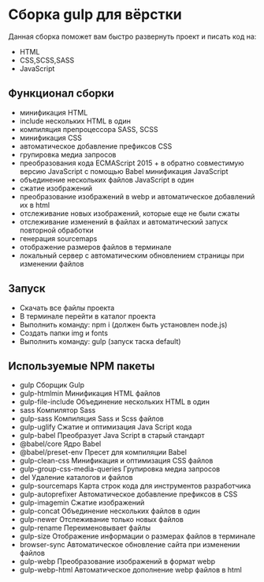 # Сборка gulp для вёрстки

Данная сборка поможет вам быстро развернуть проект и писать код на:

- HTML
- CSS,SCSS,SASS
- JavaScript

## Функционал сборки

- минификация HTML
- include нескольких HTML в один
- компиляция препроцессора SASS, SCSS
- минификация CSS
- автоматическое добавление префиксов CSS
- групировка медиа запросов
- преобразования кода ECMAScript 2015 + в обратно совместимую версию JavaScript с помощью Babel
минификация JavaScript
- объединение нескольких файлов JavaScript в один
- сжатие изображений
- преобразование изображений в webp и автоматическое добавлений их в html 
- отслеживание новых изображений, которые еще не были сжаты
- отслеживание изменений в файлах и автоматический запуск повторной обработки
- генерация sourcemaps
- отображение размеров файлов в терминале
- локальный сервер с автоматическим обновлением страницы при изменении файлов

## Запуск

- Скачать все файлы проекта
- В терминале перейти в каталог проекта
- Выполнить команду: npm i (должен быть установлен node.js)
- Создать папки img и fonts
- Выполнить команду: gulp (запуск таска default)

## Используемые NPM пакеты

- gulp Сборщик Gulp
- gulp-htmlmin Минификация HTML файлов
- gulp-file-include Объединение нескольких HTML в один
- sass Компилятор Sass
- gulp-sass Компиляция Sass и Scss файлов
- gulp-uglify Сжатие и оптимизация Java Script кода
- gulp-babel Преобразует Java Script в старый стандарт
- @babel/core Ядро Babel
- @babel/preset-env Пресет для компиляции Babel
- gulp-clean-css Минификация и оптимизация CSS файлов
- gulp-group-css-media-queries Групировка медиа запросов
- del Удаление каталогов и файлов
- gulp-sourcemaps Карта строк кода для инструментов разработчика
- gulp-autoprefixer Автоматическое добавление префиксов в CSS
- gulp-imagemin Сжатие изображений
- gulp-concat Объединение нескольких файлов в один
- gulp-newer Отслеживание только новых файлов
- gulp-rename Переименовывает файлы
- gulp-size Отображение информации о размерах файлов в терминале
- browser-sync Автоматическое обновление сайта при изменении файлов
- gulp-webp Преобразование изображений в формат webp
- gulp-webp-html Автоматическое дополнение webp файлов в html
